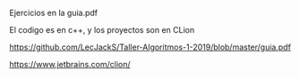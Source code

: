 Ejercicios en la guia.pdf

El codigo es en c++, y los proyectos son en CLion

https://github.com/LecJackS/Taller-Algoritmos-1-2019/blob/master/guia.pdf

https://www.jetbrains.com/clion/
